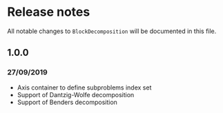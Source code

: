 # Release notes
All notable changes to `BlockDecomposition` will be documented in this file.

## 1.0.0
### 27/09/2019
- Axis container to define subproblems index set
- Support of Dantzig-Wolfe decomposition
- Support of Benders decomposition